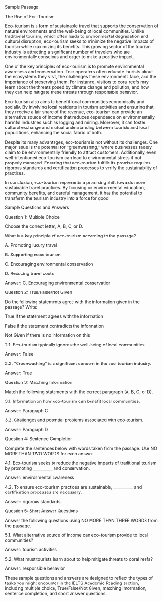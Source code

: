 Sample Passage

The Rise of Eco-Tourism

Eco-tourism is a form of sustainable travel that supports the conservation of natural environments and the well-being of local communities. Unlike traditional tourism, which often leads to environmental degradation and cultural disruption, eco-tourism seeks to minimize the negative impacts of tourism while maximizing its benefits. This growing sector of the tourism industry is attracting a significant number of travelers who are environmentally conscious and eager to make a positive impact.

One of the key principles of eco-tourism is to promote environmental awareness and conservation. Tour operators often educate tourists about the ecosystems they visit, the challenges these environments face, and the importance of preserving them. For instance, visitors to coral reefs may learn about the threats posed by climate change and pollution, and how they can help mitigate these threats through responsible behavior.

Eco-tourism also aims to benefit local communities economically and socially. By involving local residents in tourism activities and ensuring that they receive a fair share of the revenue, eco-tourism can provide an alternative source of income that reduces dependence on environmentally harmful industries such as logging and mining. Moreover, it can foster cultural exchange and mutual understanding between tourists and local populations, enhancing the social fabric of both.

Despite its many advantages, eco-tourism is not without its challenges. One major issue is the potential for "greenwashing," where businesses falsely claim to be environmentally friendly to attract customers. Additionally, even well-intentioned eco-tourism can lead to environmental stress if not properly managed. Ensuring that eco-tourism fulfills its promise requires rigorous standards and certification processes to verify the sustainability of practices.

In conclusion, eco-tourism represents a promising shift towards more sustainable travel practices. By focusing on environmental education, community benefits, and careful management, it has the potential to transform the tourism industry into a force for good.

Sample Questions and Answers

Question 1: Multiple Choice

Choose the correct letter, A, B, C, or D.

What is a key principle of eco-tourism according to the passage?

A. Promoting luxury travel

B. Supporting mass tourism

C. Encouraging environmental conservation

D. Reducing travel costs

Answer: C. Encouraging environmental conservation

Question 2: True/False/Not Given

Do the following statements agree with the information given in the passage? Write:

True if the statement agrees with the information

False if the statement contradicts the information

Not Given if there is no information on this

2.1. Eco-tourism typically ignores the well-being of local communities.

Answer: False

2.2. "Greenwashing" is a significant concern in the eco-tourism industry.

Answer: True

Question 3: Matching Information

Match the following statements with the correct paragraph (A, B, C, or D).

3.1. Information on how eco-tourism can benefit local communities.

Answer: Paragraph C

3.2. Challenges and potential problems associated with eco-tourism.

Answer: Paragraph D

Question 4: Sentence Completion

Complete the sentences below with words taken from the passage. Use NO MORE THAN TWO WORDS for each answer.

4.1. Eco-tourism seeks to reduce the negative impacts of traditional tourism by promoting __________ and conservation.

Answer: environmental awareness

4.2. To ensure eco-tourism practices are sustainable, __________ and certification processes are necessary.

Answer: rigorous standards

Question 5: Short Answer Questions

Answer the following questions using NO MORE THAN THREE WORDS from the passage.

5.1. What alternative source of income can eco-tourism provide to local communities?

Answer: tourism activities

5.2. What must tourists learn about to help mitigate threats to coral reefs?

Answer: responsible behavior

These sample questions and answers are designed to reflect the types of tasks you might encounter in the IELTS Academic Reading section, including multiple choice, True/False/Not Given, matching information, sentence completion, and short answer questions.
